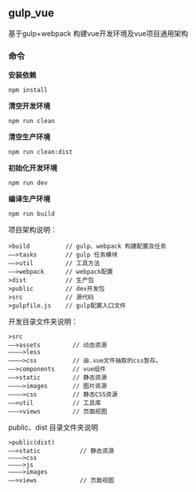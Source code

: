 ## gulp_vue
基于gulp+webpack 构建vue开发环境及vue项目通用架构


### 命令
__安装依赖__

`npm install`

__清空开发环境__

`npm run clean`

__清空生产环境__

`npm run clean:dist`

__初始化开发环境__

`npm run dev`

__编译生产环境__

`npm run build`

项目架构说明：
```
>build          // gulp、webpack 构建配置及任务
——>tasks        // gulp 任务模块
——>util         // 工具方法
——>webpack      // webpack配置
>dist           // 生产包
>public         // dev开发包
>src            // 源代码
>gulpfile.js    // gulp配置入口文件
```

开发目录文件夹说明：
```
>src
——>assets         // 动态资源
————>less         
————>css          // 由.vue文件抽取的css暂存。
——>components     // vue组件
——>static         // 静态资源
————>images       // 图片资源
————>css          // 静态CSS资源
——>util           // 工具库
———>views         // 页面视图
```

public、dist 目录文件夹说明
```
>public(dist)
——>static           // 静态资源
————>css
————>js
————>images
——>views            // 页面视图
```
